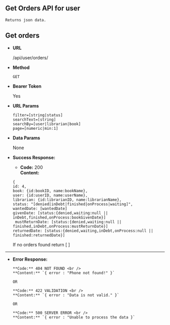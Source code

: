 **Get Orders API for user**
----
    Returns json data.

## Get orders

* **URL**

  /api/user/orders/

* **Method**

  `GET`

* **Bearer Token**

  Yes

* **URL Params**

  `filter=[string|status]` <br/>
  `searchText=[string]` <br/>
  `searchBy=[user|librarian|book]`<br/>
  `page=[numeric|min:1]` <br/>

* **Data Params**

  None

* **Success Response:**

    * **Code:** 200 <br/>
      **Content:**

  `{`<br/>
  `id: 4, ` </br>
  `book: {id:bookID, name:bookName},` </br>
  `user: {id:userID, name:userName},` </br>
  `librarian: {id:librarianID, name:librarianName},`</br>
  `status: "[denied|inDebt|finished|onProcess|waiting]",`</br>`wantedDate: [wantedDate]`</br>
  `givenDate: [status:{denied,waiting:null || inDebt,finished,onProcess:bookGivenDate}]`</br>` mustReturnDate: [status:{denied,waiting:null || finished,inDebt,onProcess:mustReturnDate}]`</br>
  `returnedDate: [status:{denied,waiting,inDebt,onProcess:null || finished:returnedDate}]`</br>

  If no orders found return [ ]
----



* **Error Response:**


      **Code:** 404 NOT FOUND <br />
      **Content:** `{ error : "Phone not found!" }`

      OR

      **Code:** 422 VALIDATION <br />
      **Content:** `{ error : "Data is not valid." }`

      OR

      **Code:** 500 SERVER ERROR <br />
      **Content:** `{ error : "Unable to process the data }`


